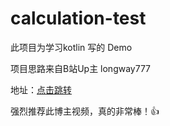 # calculation-test
此项目为学习kotlin 写的 Demo

项目思路来自B站Up主 longway777

地址：[点击跳转](https://www.bilibili.com/video/av60445113?t=4988)

强烈推荐此博主视频，真的非常棒！👍

